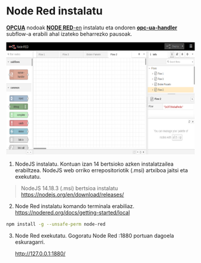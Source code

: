 # Node Red instalatu

[**OPCUA**](https://opcfoundation.org/) nodoak [**NODE RED**-en](https://nodered.org/) instalatu eta ondoren [**opc-ua-handler**](https://github.com/Tknika/node-red-subflows/tree/master/opc-ua-handler) subflow-a erabili ahal izateko beharrezko pausoak. 


<p align="center">
  <img src="/Irudiak/NodeRed.png" width="624" height="300">
</p>


1. NodeJS instalatu. Kontuan izan 14 bertsioko azken instalatzailea erabiltzea. NodeJS web orriko errepositoriotik (.msi) artxiboa jaitsi eta exekutatu.
> NodeJS 14.18.3 (.msi) bertsioa instalatu https://nodejs.org/en/download/releases/

2. Node Red instalatu komando terminala erabiliaz. https://nodered.org/docs/getting-started/local
~~~sh
npm install -g --unsafe-perm node-red
~~~
 
3. Node Red exekutatu. Gogoratu Node Red :1880 portuan dagoela eskuragarri.

   http://127.0.0.1:1880/
